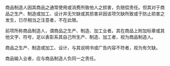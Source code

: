 商品制造人因其商品之通常使用或消费所致他人之损害，负赔偿责任。但其对于商品之生产、制造或加工、设计并无欠缺或其损害非因该项欠缺所致或于防止损害之发生，已尽相当之注意者，不在此限。

前项所称商品制造人，谓商品之生产、制造、加工业者。其在商品上附加标章或其他文字、符号，足以表彰系其自己所生产、制造、加工者，视为商品制造人。

商品之生产、制造或加工、设计，与其说明书或广告内容不符者，视为有欠缺。

商品输入业者，应与商品制造人负同一之责任。